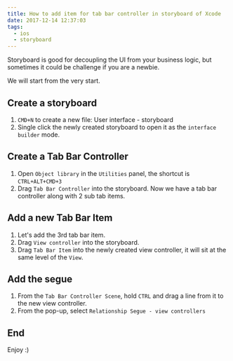 ```yaml
---
title: How to add item for tab bar controller in storyboard of Xcode
date: 2017-12-14 12:37:03
tags:
  - ios
  - storyboard
---
```


Storyboard is good for decoupling the UI from your business logic, but sometimes it could be challenge if you are a newbie.

<!--more-->

We will start from the very start.

## Create a storyboard

1. `CMD+N` to create a new file: User interface - storyboard
1. Single click the newly created storyboard to open it as the `interface builder` mode.

## Create a Tab Bar Controller

1. Open `Object library` in the `Utilities` panel, the shortcut is `CTRL+ALT+CMD+3`
1. Drag `Tab Bar Controller` into the storyboard. Now we have a tab bar controller along with 2 sub tab items.

## Add a new Tab Bar Item

1. Let's add the 3rd tab bar item.
1. Drag `View controller` into the storyboard.
1. Drag `Tab Bar Item` into the newly created view controller, it will sit at the same level of the `View`.

## Add the segue

1. From the `Tab Bar Controller Scene`, hold `CTRL` and drag a line from it to the new view controller.
1. From the pop-up, select `Relationship Segue - view controllers`

## End

Enjoy :)